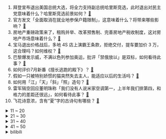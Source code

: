 1. 拜登宣布退出美国总统大选，将全力支持副总统哈里斯竞选，此时退出对民主党意味着什么？哈里斯竞选前景如何？ [:link:](https://www.zhihu.com/question/662224581)
2. 官方发文「全面取消在就业地参保户籍限制」，这意味着什么？将带来哪些影响？ [:link:](https://www.zhihu.com/question/662197696)
3. 房地产重磅政策来了，租购并举、改革预售制、完善房地产税收制度，这对房地产市场意味着什么？ [:link:](https://www.zhihu.com/question/662214977)
4. 宝马退出价格战后，多地 4S 店上演霸王条款，拒绝交付，提车要加价 3 万，这合理吗？如何维权？ [:link:](https://www.zhihu.com/question/662174353)
5. 巴黎爆发示威，不满以色列参加奥运，批评「禁俄放以」是双标，如何看待此事？ [:link:](https://www.zhihu.com/question/662209291)
6. 如何评价7月新番《擅长逃跑的殿下》？ [:link:](https://www.zhihu.com/question/661578339)
7. 假如一只被特别娇惯的猫突然失去主人，能适应以后的生活吗？ [:link:](https://www.zhihu.com/question/609779217)
8. 如何用「江」「天」「斜」「照」造句？ [:link:](https://www.zhihu.com/question/661936781)
9. 雷军隔空回应董明珠称「我们没有人说米家空调第一，上半年我们排第四，和格力的差距还很远」，如何看待此事？ [:link:](https://www.zhihu.com/question/662085618)
10. 飞花诗意浓，含有“夏”字的古诗句有哪些？ [:link:](https://www.zhihu.com/question/662135710)
<details>
<summary>11 ~ 20</summary>

11. 为什么上班让人心累 ，为什么心累还要上班？ [:link:](https://www.zhihu.com/question/662053117)
12. 韩国第一夫人被传唤调查，涉嫌操纵股价和收受名牌包，对尹锡悦有哪些影响？ [:link:](https://www.zhihu.com/question/662197639)
13. 领导让我帮他干私活，我不愿意去做，应该怎么处理好？ [:link:](https://www.zhihu.com/question/662070043)
14. 古今名人论读书的对联，哪一联最好？ [:link:](https://www.zhihu.com/question/662129088)
15. 也门胡塞武装宣布对以色列特拉维夫爆炸事件负责，国际对此事件反应如何？ [:link:](https://www.zhihu.com/question/662017356)
16. 不是说公司一般不能取国家之类的名字吗？为什么“视觉中国”可以？ [:link:](https://www.zhihu.com/question/661702871)
17. 深圳知名私立中学被曝倒闭，1000 多名师生被「赶出了学校」，具体情况如何？民办校的财务风险有多高？ [:link:](https://www.zhihu.com/question/662130600)
18. 为什么两个老人里只剩母亲的时候，母亲更容易被女儿接走，也有可能跟儿子儿媳同住? [:link:](https://www.zhihu.com/question/659067448)
19. 猪肉为什么没有尸臭味? [:link:](https://www.zhihu.com/question/636869054)
20. 厦门一饭馆因有偿让司机拉客被认定贿赂，罚款 100 万元，当地市监证实，店主称会申诉，如何看待此事？ [:link:](https://www.zhihu.com/question/661947982)
</details>
<details>
<summary>21 ~ 30</summary>

21. 《鬼灭之刃》炭治郎活不过 25 岁还和香奈乎结婚生子是不是很自私？ [:link:](https://www.zhihu.com/question/441946476)
22. 每天上班都是什么样的心情？ [:link:](https://www.zhihu.com/question/661962429)
23. 能看一下你们相册里自己拍的天空吗？ [:link:](https://www.zhihu.com/question/662096899)
24. 18岁跑美团外卖需要准备什么注意什么谢谢? [:link:](https://www.zhihu.com/question/659652628)
25. 美国公布核武库共有 3748 枚核弹头，这一数据透露了哪些信息？ [:link:](https://www.zhihu.com/question/662170488)
26. 潜艇“掉深”有那么恐怖吗？ [:link:](https://www.zhihu.com/question/27610866)
27. 谈谈你觉得最美的古诗，或者古建筑是什么？ [:link:](https://www.zhihu.com/question/661926674)
28. 你今天悟出了什么道理？ [:link:](https://www.zhihu.com/question/659177019)
29. 如果穿越到四大名著的世界，你最想成为哪个人物？为什么？ [:link:](https://www.zhihu.com/question/661059918)
30. 错过的人还会相逢吗？ [:link:](https://www.zhihu.com/question/657050278)
</details>
<details>
<summary>31 ~ 40</summary>

31. 你们最近有没有摘录比较喜欢的句子，什么类型的都可以，分享给大家看看? [:link:](https://www.zhihu.com/question/662186913)
32. 怎么看《长相思》葫芦湖决裂相柳的哭戏？ [:link:](https://www.zhihu.com/question/662190112)
33. 有没有什么比较全面客观的西方现代哲学教科书？ [:link:](https://www.zhihu.com/question/427285456)
34. 顺境增强的是实力，逆境增强的是心态，这句话大家赞同吗？ [:link:](https://www.zhihu.com/question/661873002)
35. 有哪些看上去就很孤独的照片？ [:link:](https://www.zhihu.com/question/57379049)
36. 电视剧《潜伏》中哪个场景最让人意想不到？ [:link:](https://www.zhihu.com/question/628890565)
37. 一个人拥有时速一万公里的速度，靠这个技能能财富自由吗? [:link:](https://www.zhihu.com/question/505137647)
38. 如何评价2024年7月米哈游《原神》4.8活动《欢夏！邪龙？童话国》中真正的勇者另有其人？ [:link:](https://www.zhihu.com/question/662178387)
39. 保时捷中国业务换帅，上半年在华销量同比下滑 33%，如何看待这一调整？ [:link:](https://www.zhihu.com/question/662173002)
40. 有什么关于四川的冷知识？ [:link:](https://www.zhihu.com/question/52384123)
</details>
<details>
<summary>41 ~ 50</summary>

41. 上普通高中很丢脸吗? [:link:](https://www.zhihu.com/question/662125972)
42. 《雍正王朝》中，隆科多已经是九门提督，位高权重，为什么还要参与八王议政，背叛雍正？ [:link:](https://www.zhihu.com/question/661953675)
43. 龚自珍的诗水平如何? [:link:](https://www.zhihu.com/question/657473953)
44. 父母在奋力托举孩子，孩子却说：爸爸妈妈你们不要逼我了，我只想做个普通人，做父母的该怎么办？ [:link:](https://www.zhihu.com/question/531834366)
45. 为什么贾宝玉那么爱林黛玉，却从来不劝她好好吃饭，好好治病？ [:link:](https://www.zhihu.com/question/656068843)
46. 家里买按摩椅有必要吗? [:link:](https://www.zhihu.com/question/347657299)
47. 金球奖最新赔率公布，梅西高居第六，如何评价他在该奖项上的竞争表现？ [:link:](https://www.zhihu.com/question/661834112)
48. 如何评价原神限时任务《直至世界尽头》？ [:link:](https://www.zhihu.com/question/662179996)
49. 2024 LPL 夏季赛LNG 0:2 FPX，如何评价这场比赛？ [:link:](https://www.zhihu.com/question/662203927)
50. 为什么游戏里面boss不一起上，非得一个一个的给干掉? [:link:](https://www.zhihu.com/question/579207613)
</details><details>
<summary>bilibili</summary>

</details>